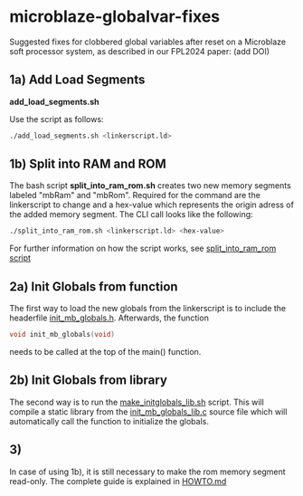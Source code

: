 # microblaze-globalvar-fixes
Suggested fixes for clobbered global variables after reset on a Microblaze soft processor system,
as described in our FPL2024 paper:
(add DOI)

## 1a) Add Load Segments

**add_load_segments.sh** 

Use the script as follows:

```bash
./add_load_segments.sh <linkerscript.ld> 
```

## 1b) Split into RAM and ROM 

The bash script **split_into_ram_rom.sh** creates two new memory segments labeled "mbRam" and "mbRom". 
Required for the command are the linkerscript to change and a hex-value which represents the origin adress of the added memory segment. 
The CLI call looks like the following:

```bash
./split_into_ram_rom.sh <linkerscript.ld> <hex-value>
```

For further information on how the script works, see 
[split_into_ram_rom script](1b__split_into_rom_ram__bash/split_into_rom_ram.sh)

## 2a) Init Globals from function

The first way to load the new globals from the linkerscript is to include the headerfile [init_mb_globals.h](2a__init_globals__function/init_mb_globals.h). Afterwards, the function 
```c
void init_mb_globals(void)
```
needs to be called at the top of the main() function. 

## 2b) Init Globals from library

The second way is to run the [make_initglobals_lib.sh](2b__init_globals__library/make_initglobals_lib.sh) script. This will compile a static library from the [init_mb_globals_lib.c](2b__init_globals__library/init_mb_globals_lib.c) source file which will automatically call the function to initialize the globals.

## 3)

In case of using 1b), it is still necessary to make the rom memory segment read-only. The complete guide is explained in [HOWTO.md](3___rdonly_addrfilter__vhdl/HOWTO.md)